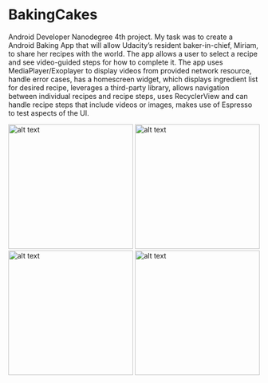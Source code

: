 # BakingCakes
Android Developer Nanodegree 4th project.
My task was to create a Android Baking App that will allow Udacity’s resident baker-in-chief, Miriam, to share her recipes with the world.
The app allows a user to select a recipe and see video-guided steps for how to complete it. The app uses MediaPlayer/Exoplayer
to display videos from provided network resource, handle error cases, has a homescreen widget, which  displays ingredient list for desired recipe,
leverages a third-party library, allows navigation between individual recipes and recipe steps, 
uses RecyclerView and can handle recipe steps that include videos or images, makes use of Espresso to test aspects of the UI.

<img src="https://user-images.githubusercontent.com/36941009/52543048-ff987980-2d5a-11e9-86ff-cbe79571a5e8.png" alt="alt text" width="250"> <img src="https://user-images.githubusercontent.com/36941009/52543050-0921e180-2d5b-11e9-8213-8a9a0f56ef0c.png" alt="alt text" width="250"> <img src="https://user-images.githubusercontent.com/36941009/52543052-0d4dff00-2d5b-11e9-826e-d8a2d5aacbb4.png" alt="alt text" width="250"> <img src="https://user-images.githubusercontent.com/36941009/52543053-0fb05900-2d5b-11e9-84c1-13e73481ce85.png" alt="alt text" width="250">
